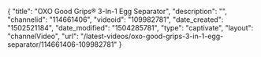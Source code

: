 {
    "title": "OXO Good Grips&reg; 3-In-1 Egg Separator",
    "description": "",
    "channelid": "114661406",
    "videoid": "109982781",
    "date_created": "1502521184",
    "date_modified": "1504285781",
    "type": "captivate",
    "layout": "channelVideo",
    "url": "\/latest-videos\/oxo-good-grips-3-in-1-egg-separator\/114661406-109982781"
}